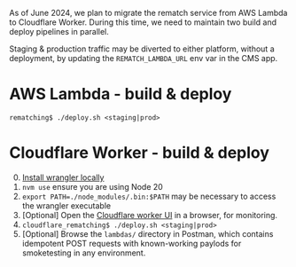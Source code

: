 As of June 2024, we plan to migrate the rematch service from AWS Lambda to Cloudflare Worker.
During this time, we need to maintain two build and deploy pipelines in parallel.

Staging & production traffic may be diverted to either platform, without a deployment, by updating
the `REMATCH_LAMBDA_URL` env var in the CMS app.

# AWS Lambda - build & deploy

`rematching$ ./deploy.sh <staging|prod>`

# Cloudflare Worker - build & deploy

0. [Install wrangler locally](https://www.npmjs.com/package/wrangler)
1. `nvm use` ensure you are using Node 20
1. `export PATH=./node_modules/.bin:$PATH` may be necessary to access the wrangler executable
1. [Optional] Open the [Cloudflare worker UI](https://dash.cloudflare.com/e8be3394a446f6e1bfb5b7c6f726fd09/workers-and-pages) in a browser, for monitoring.
1. `cloudflare_rematching$ ./deploy.sh <staging|prod>`
1. [Optional] Browse the `lambdas/` directory in Postman, which contains idempotent POST requests with known-working paylods for smoketesting in any environment.
